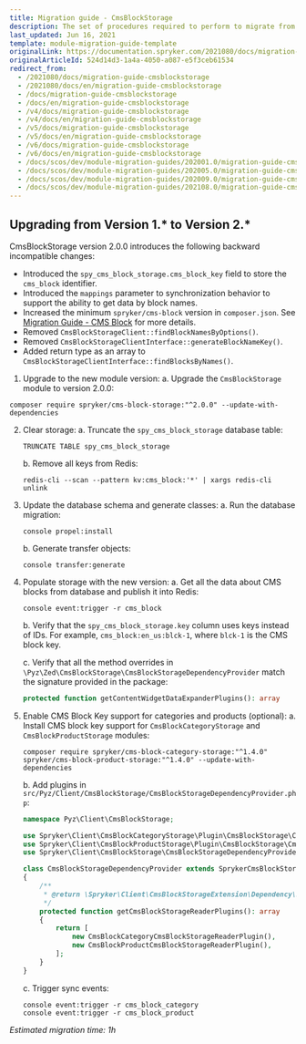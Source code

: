 ```yaml
---
title: Migration guide - CmsBlockStorage
description: The set of procedures required to perform to migrate from one version of the CMS Block Storage module to another.
last_updated: Jun 16, 2021
template: module-migration-guide-template
originalLink: https://documentation.spryker.com/2021080/docs/migration-guide-cmsblockstorage
originalArticleId: 524d14d3-1a4a-4050-a087-e5f3ceb61534
redirect_from:
  - /2021080/docs/migration-guide-cmsblockstorage
  - /2021080/docs/en/migration-guide-cmsblockstorage
  - /docs/migration-guide-cmsblockstorage
  - /docs/en/migration-guide-cmsblockstorage
  - /v4/docs/migration-guide-cmsblockstorage
  - /v4/docs/en/migration-guide-cmsblockstorage
  - /v5/docs/migration-guide-cmsblockstorage
  - /v5/docs/en/migration-guide-cmsblockstorage
  - /v6/docs/migration-guide-cmsblockstorage
  - /v6/docs/en/migration-guide-cmsblockstorage
  - /docs/scos/dev/module-migration-guides/202001.0/migration-guide-cmsblockstorage.html
  - /docs/scos/dev/module-migration-guides/202005.0/migration-guide-cmsblockstorage.html
  - /docs/scos/dev/module-migration-guides/202009.0/migration-guide-cmsblockstorage.html
  - /docs/scos/dev/module-migration-guides/202108.0/migration-guide-cmsblockstorage.html
---
```


## Upgrading from Version 1.* to Version 2.*

CmsBlockStorage version 2.0.0 introduces the following backward incompatible changes:
* Introduced the `spy_cms_block_storage.cms_block_key` field to store the `cms_block` identifier.
* Introduced the `mappings` parameter to synchronization behavior to support the ability to get data by block names.
* Increased the minimum `spryker/cms-block` version in `composer.json`. See [Migration Guide - CMS Block](/docs/scos/dev/module-migration-guides/migration-guide-cmsblock.html#upgrading-from-version-2-to-version-3) for more details.
* Removed `CmsBlockStorageClient::findBlockNamesByOptions()`.
* Removed `CmsBlockStorageClientInterface::generateBlockNameKey()`.
* Added return type as an array to `CmsBlockStorageClientInterface::findBlocksByNames()`.

1. Upgrade to the new module version:
    a. Upgrade the `CmsBlockStorage` module to version 2.0.0:
```shell
composer require spryker/cms-block-storage:"^2.0.0" --update-with-dependencies
```

2. Clear storage:
    a. Truncate the `spy_cms_block_storage` database table:
    ```shell
    TRUNCATE TABLE spy_cms_block_storage
    ```
    b. Remove all keys from Redis:
    ```shell
    redis-cli --scan --pattern kv:cms_block:'*' | xargs redis-cli unlink
    ```

3. Update the database schema and generate classes:
    a. Run the database migration:
    ```shell
    console propel:install
    ```
    b. Generate transfer objects:
    ```shell
    console transfer:generate
    ```

4. Populate storage with the new version:
    a. Get all the data about CMS blocks from database and publish it into Redis:
    ```shell
    console event:trigger -r cms_block
    ```
    b. Verify that the `spy_cms_block_storage.key` column uses keys instead of IDs. For example, `cms_block:en_us:blck-1`, where `blck-1` is the CMS block key.

    c. Verify that all the method overrides in `\Pyz\Zed\CmsBlockStorage\CmsBlockStorageDependencyProvider` match the signature provided in the package:

    ```php
    protected function getContentWidgetDataExpanderPlugins(): array
    ```


5. Enable CMS Block Key support for categories and products (optional):
    a. Install CMS block key support for `CmsBlockCategoryStorage` and `CmsBlockProductStorage` modules:
    ```shell
    composer require spryker/cms-block-category-storage:"^1.4.0" spryker/cms-block-product-storage:"^1.4.0" --update-with-dependencies
    ```
    b. Add plugins in `src/Pyz/Client/CmsBlockStorage/CmsBlockStorageDependencyProvider.php`:

    ```php        
    namespace Pyz\Client\CmsBlockStorage;

    use Spryker\Client\CmsBlockCategoryStorage\Plugin\CmsBlockStorage\CmsBlockCategoryCmsBlockStorageReaderPlugin;
    use Spryker\Client\CmsBlockProductStorage\Plugin\CmsBlockStorage\CmsBlockProductCmsBlockStorageReaderPlugin;
    use Spryker\Client\CmsBlockStorage\CmsBlockStorageDependencyProvider as SprykerCmsBlockStorageDependencyProvider;

    class CmsBlockStorageDependencyProvider extends SprykerCmsBlockStorageDependencyProvider
    {
        /**
         * @return \Spryker\Client\CmsBlockStorageExtension\Dependency\Plugin\CmsBlockStorageReaderPluginInterface[]
         */
        protected function getCmsBlockStorageReaderPlugins(): array
        {
            return [
                new CmsBlockCategoryCmsBlockStorageReaderPlugin(),
                new CmsBlockProductCmsBlockStorageReaderPlugin(),
            ];
        }
    }
    ```

    c. Trigger sync events:
    ```shell
    console event:trigger -r cms_block_category
    console event:trigger -r cms_block_product
    ```

*Estimated migration time: 1h*
